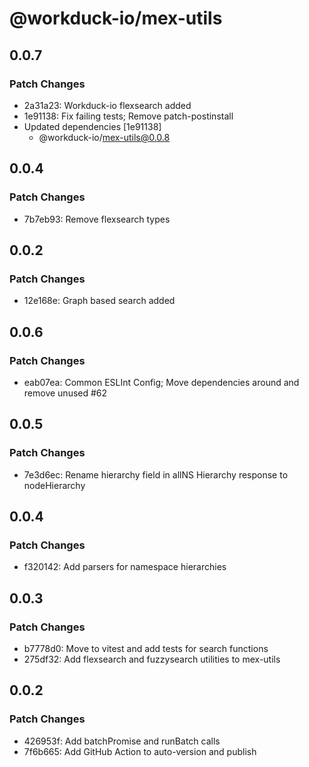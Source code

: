 # @workduck-io/mex-utils

## 0.0.7

### Patch Changes

- 2a31a23: Workduck-io flexsearch added
- 1e91138: Fix failing tests; Remove patch-postinstall
- Updated dependencies [1e91138]
  - @workduck-io/mex-utils@0.0.8

## 0.0.4

### Patch Changes

- 7b7eb93: Remove flexsearch types

## 0.0.2

### Patch Changes

- 12e168e: Graph based search added

## 0.0.6

### Patch Changes

- eab07ea: Common ESLInt Config; Move dependencies around and remove unused #62

## 0.0.5

### Patch Changes

- 7e3d6ec: Rename hierarchy field in allNS Hierarchy response to nodeHierarchy

## 0.0.4

### Patch Changes

- f320142: Add parsers for namespace hierarchies

## 0.0.3

### Patch Changes

- b7778d0: Move to vitest and add tests for search functions
- 275df32: Add flexsearch and fuzzysearch utilities to mex-utils

## 0.0.2

### Patch Changes

- 426953f: Add batchPromise and runBatch calls
- 7f6b665: Add GitHub Action to auto-version and publish
